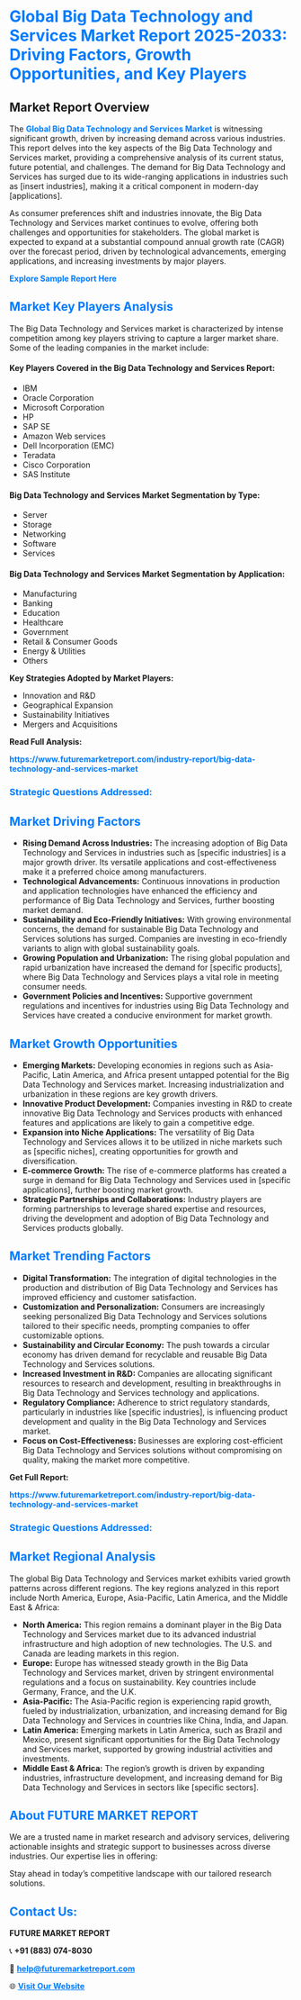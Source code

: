 <h1 style="color: #007BFF;">Global Big Data Technology and Services Market Report 2025-2033: Driving Factors, Growth Opportunities, and Key Players</h1>

<section id="overview">
<h2>Market Report Overview</h2>
<p>The <a href="https://www.futuremarketreport.com/industry-report/big-data-technology-and-services-market" style="color: #007BFF; text-decoration: none;"><strong>Global Big Data Technology and Services Market</strong></a> is witnessing significant growth, driven by increasing demand across various industries. This report delves into the key aspects of the Big Data Technology and Services market, providing a comprehensive analysis of its current status, future potential, and challenges. The demand for Big Data Technology and Services has surged due to its wide-ranging applications in industries such as [insert industries], making it a critical component in modern-day [applications].</p>
<p>As consumer preferences shift and industries innovate, the Big Data Technology and Services market continues to evolve, offering both challenges and opportunities for stakeholders. The global market is expected to expand at a substantial compound annual growth rate (CAGR) over the forecast period, driven by technological advancements, emerging applications, and increasing investments by major players.</p>
</section>

<section id="overview">
<p><a href="https://www.futuremarketreport.com/request-sample/reportId=58272" style="color: #007BFF; text-decoration: none;"><strong>Explore Sample Report Here</strong></a></p>
</section>

<section id="key-players">
<h2 style="color: #007BFF;">Market Key Players Analysis</h2>
<p>The Big Data Technology and Services market is characterized by intense competition among key players striving to capture a larger market share. Some of the leading companies in the market include:</p>
<h4>Key Players Covered in the Big Data Technology and Services Report:</h4>
<ul><li>IBM</li><li>Oracle Corporation</li><li>Microsoft Corporation</li><li>HP</li><li>SAP SE</li><li>Amazon Web services</li><li>Dell Incorporation (EMC)</li><li>Teradata</li><li>Cisco Corporation</li><li>SAS Institute</li></ul>
<h4>Big Data Technology and Services Market Segmentation by Type:</h4>
<ul><li>Server</li><li>Storage</li><li>Networking</li><li>Software</li><li>Services</li></ul>

<h4>Big Data Technology and Services Market Segmentation by Application:</h4>
<ul><li>Manufacturing</li><li>Banking</li><li>Education</li><li>Healthcare</li><li>Government</li><li>Retail &amp; Consumer Goods</li><li>Energy &amp; Utilities</li><li>Others</li></ul>
<p><strong>Key Strategies Adopted by Market Players:</strong></p>
<ul>
<li>Innovation and R&D</li>
<li>Geographical Expansion</li>
<li>Sustainability Initiatives</li>
<li>Mergers and Acquisitions</li>
</ul>
</section>

<section>
<p><strong>Read Full Analysis: </strong></p><a href="https://www.futuremarketreport.com/industry-report/big-data-technology-and-services-market" style="color: #007BFF; text-decoration: none;"><strong>https://www.futuremarketreport.com/industry-report/big-data-technology-and-services-market</strong></a>
<h3 style="color: #007BFF;">Strategic Questions Addressed:</h3>
</section>

<section id="driving-factors">
<h2 style="color: #007BFF;">Market Driving Factors</h2>
<ul>
<li><strong>Rising Demand Across Industries:</strong> The increasing adoption of Big Data Technology and Services in industries such as [specific industries] is a major growth driver. Its versatile applications and cost-effectiveness make it a preferred choice among manufacturers.</li>
<li><strong>Technological Advancements:</strong> Continuous innovations in production and application technologies have enhanced the efficiency and performance of Big Data Technology and Services, further boosting market demand.</li>
<li><strong>Sustainability and Eco-Friendly Initiatives:</strong> With growing environmental concerns, the demand for sustainable Big Data Technology and Services solutions has surged. Companies are investing in eco-friendly variants to align with global sustainability goals.</li>
<li><strong>Growing Population and Urbanization:</strong> The rising global population and rapid urbanization have increased the demand for [specific products], where Big Data Technology and Services plays a vital role in meeting consumer needs.</li>
<li><strong>Government Policies and Incentives:</strong> Supportive government regulations and incentives for industries using Big Data Technology and Services have created a conducive environment for market growth.</li>
</ul>
</section>

<section id="growth-opportunities">
<h2 style="color: #007BFF;">Market Growth Opportunities</h2>
<ul>
<li><strong>Emerging Markets:</strong> Developing economies in regions such as Asia-Pacific, Latin America, and Africa present untapped potential for the Big Data Technology and Services market. Increasing industrialization and urbanization in these regions are key growth drivers.</li>
<li><strong>Innovative Product Development:</strong> Companies investing in R&D to create innovative Big Data Technology and Services products with enhanced features and applications are likely to gain a competitive edge.</li>
<li><strong>Expansion into Niche Applications:</strong> The versatility of Big Data Technology and Services allows it to be utilized in niche markets such as [specific niches], creating opportunities for growth and diversification.</li>
<li><strong>E-commerce Growth:</strong> The rise of e-commerce platforms has created a surge in demand for Big Data Technology and Services used in [specific applications], further boosting market growth.</li>
<li><strong>Strategic Partnerships and Collaborations:</strong> Industry players are forming partnerships to leverage shared expertise and resources, driving the development and adoption of Big Data Technology and Services products globally.</li>
</ul>
</section>

<section id="trending-factors">
<h2 style="color: #007BFF;">Market Trending Factors</h2>
<ul>
<li><strong>Digital Transformation:</strong> The integration of digital technologies in the production and distribution of Big Data Technology and Services has improved efficiency and customer satisfaction.</li>
<li><strong>Customization and Personalization:</strong> Consumers are increasingly seeking personalized Big Data Technology and Services solutions tailored to their specific needs, prompting companies to offer customizable options.</li>
<li><strong>Sustainability and Circular Economy:</strong> The push towards a circular economy has driven demand for recyclable and reusable Big Data Technology and Services solutions.</li>
<li><strong>Increased Investment in R&D:</strong> Companies are allocating significant resources to research and development, resulting in breakthroughs in Big Data Technology and Services technology and applications.</li>
<li><strong>Regulatory Compliance:</strong> Adherence to strict regulatory standards, particularly in industries like [specific industries], is influencing product development and quality in the Big Data Technology and Services market.</li>
<li><strong>Focus on Cost-Effectiveness:</strong> Businesses are exploring cost-efficient Big Data Technology and Services solutions without compromising on quality, making the market more competitive.</li>
</ul>
</section>

<section>
<p><strong>Get Full Report: </strong></p><a href="https://www.futuremarketreport.com/industry-report/big-data-technology-and-services-market" style="color: #007BFF; text-decoration: none;"><strong>https://www.futuremarketreport.com/industry-report/big-data-technology-and-services-market</strong></a>
<h3 style="color: #007BFF;">Strategic Questions Addressed:</h3>
</section>


<section id="regional-analysis">
<h2 style="color: #007BFF;">Market Regional Analysis</h2>
<p>The global Big Data Technology and Services market exhibits varied growth patterns across different regions. The key regions analyzed in this report include North America, Europe, Asia-Pacific, Latin America, and the Middle East & Africa:</p>
<ul>
<li><strong>North America:</strong> This region remains a dominant player in the Big Data Technology and Services market due to its advanced industrial infrastructure and high adoption of new technologies. The U.S. and Canada are leading markets in this region.</li>
<li><strong>Europe:</strong> Europe has witnessed steady growth in the Big Data Technology and Services market, driven by stringent environmental regulations and a focus on sustainability. Key countries include Germany, France, and the U.K.</li>
<li><strong>Asia-Pacific:</strong> The Asia-Pacific region is experiencing rapid growth, fueled by industrialization, urbanization, and increasing demand for Big Data Technology and Services in countries like China, India, and Japan.</li>
<li><strong>Latin America:</strong> Emerging markets in Latin America, such as Brazil and Mexico, present significant opportunities for the Big Data Technology and Services market, supported by growing industrial activities and investments.</li>
<li><strong>Middle East & Africa:</strong> The region’s growth is driven by expanding industries, infrastructure development, and increasing demand for Big Data Technology and Services in sectors like [specific sectors].</li>
</ul>
</section>

<footer>
<h2 style="color: #007BFF;">About FUTURE MARKET REPORT</h2>
<p>We are a trusted name in market research and advisory services, delivering actionable insights and strategic support to businesses across diverse industries. Our expertise lies in offering:</p>

<p>Stay ahead in today’s competitive landscape with our tailored research solutions.</p>

<h2 style="color: #007BFF;">Contact Us:</h2>
<p><strong>FUTURE MARKET REPORT</strong></p>
<p>📞 <strong>+91 (883) 074-8030</strong></p>
<p>📧 <strong><a href="mailto:help@futuremarketreport.com" style="color: #007BFF;">help@futuremarketreport.com</a></strong></p>
<p>🌐 <strong><a href="https://www.futuremarketreport.com/" style="color: #007BFF;">Visit Our Website</a></strong></p>
</footer>